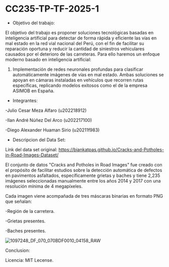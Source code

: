 # CC235-TP-TF-2025-1
- Objetivo del trabajo:

El objetivo del trabajo es proponer soluciones tecnológicas basadas en inteligencia artificial para detectar de forma rápida y eficiente las vías en mal estado en la red vial nacional del Perú, con el fin de facilitar su reparación oportuna y reducir la cantidad de siniestros vehiculares causados por el deterioro de las carreteras.
Para ello haremos un enfoque moderno basado en inteligencia artificial:
1. Implementación de redes neuronales profundas para clasificar automáticamente imágenes de vías en mal estado.
Ambas soluciones se apoyan en cámaras instaladas en vehículos que recorren rutas específicas, replicando modelos exitosos como el de la empresa ASIMOB en España.

- Integrantes:
  
-Julio Cesar Meza Alfaro (u202218912)

-Ilan André Núñez Del Arco (u202217100)

-Diego Alexander Huaman Sirio (u20211f983)

- Descripcion del Data Set:
  
Link del data set original: https://biankatpas.github.io/Cracks-and-Potholes-in-Road-Images-Dataset/ 

El conjunto de datos "Cracks and Potholes in Road Images" fue creado con el propósito de facilitar estudios sobre la detección automática de defectos en pavimentos asfaltados, específicamente grietas y baches y tiene 2,235 imágenes seleccionadas manualmente entre los años 2014 y 2017 con una resolución mínima de 4 megapíxeles.

Cada imagen viene acompañada de tres máscaras binarias en formato PNG que señalan:

-Región de la carretera.

-Grietas presentes.

-Baches presentes.

![1097248_DF_070_070BDF0010_04158_RAW](https://github.com/user-attachments/assets/f6d185bf-50ac-4799-9542-730097d570cf)

Conclusion:


Licencia: MIT Lecense.
